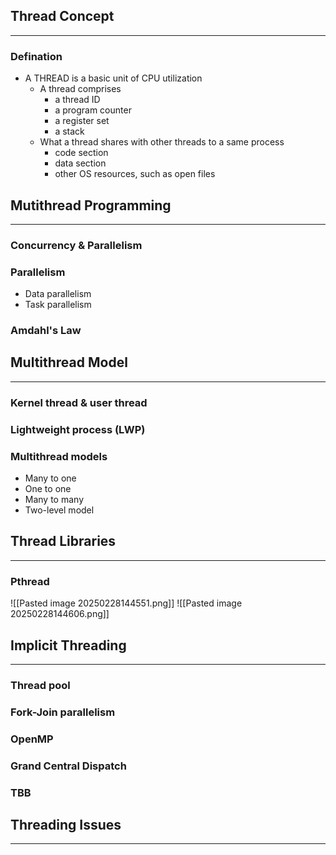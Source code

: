 ## Thread Concept
---
### Defination
- A THREAD is a basic unit of CPU utilization
	- A thread comprises
		- a thread ID
		- a program counter
		- a register set
		- a stack
	- What a thread shares with other threads to a same process
		- code section
		- data section
		- other OS resources, such as open files

## Mutithread Programming
---
### Concurrency & Parallelism

### Parallelism
- Data parallelism
- Task parallelism

### Amdahl's Law

## Multithread Model
---
### Kernel thread & user thread

### Lightweight process (LWP)

### Multithread models
- Many to one
- One to one
- Many to many
- Two-level model

## Thread Libraries
---
### Pthread
![[Pasted image 20250228144551.png]]
![[Pasted image 20250228144606.png]]
## Implicit Threading
---
### Thread pool

### Fork-Join parallelism

### OpenMP

### Grand Central Dispatch

### TBB

## Threading Issues
---
